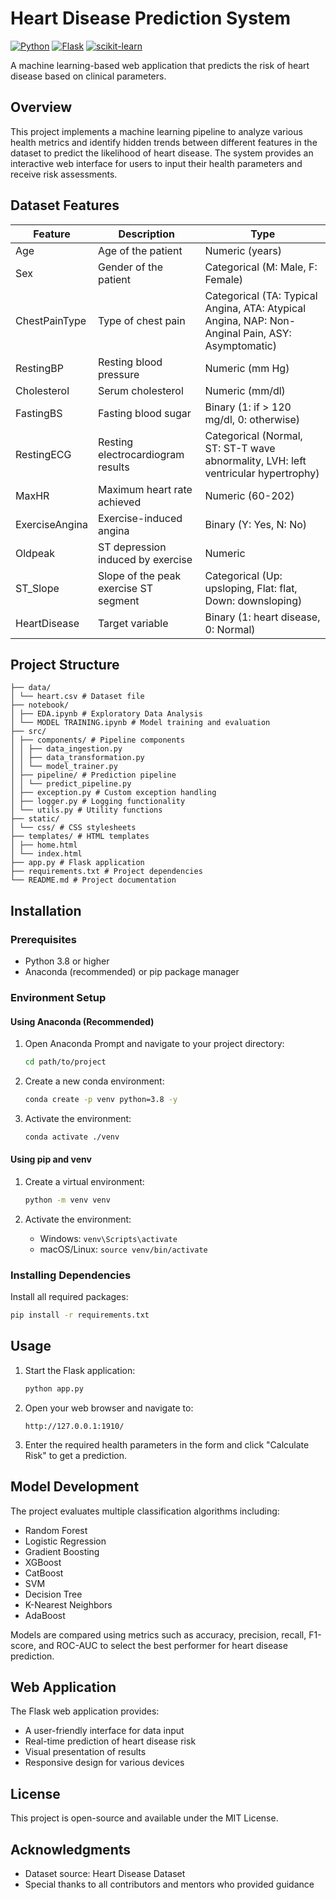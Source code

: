 # Heart Disease Prediction System

[![Python](https://img.shields.io/badge/Python-3.8+-blue.svg)](https://www.python.org/downloads/)
[![Flask](https://img.shields.io/badge/Flask-2.0+-green.svg)](https://flask.palletsprojects.com/)
[![scikit-learn](https://img.shields.io/badge/scikit--learn-1.0+-orange.svg)](https://scikit-learn.org/)

A machine learning-based web application that predicts the risk of heart disease based on clinical parameters.

## Overview

This project implements a machine learning pipeline to analyze various health metrics and identify hidden trends between different features in the dataset to predict the likelihood of heart disease. The system provides an interactive web interface for users to input their health parameters and receive risk assessments.

## Dataset Features

| Feature | Description | Type |
|---------|-------------|------|
| Age | Age of the patient | Numeric (years) |
| Sex | Gender of the patient | Categorical (M: Male, F: Female) |
| ChestPainType | Type of chest pain | Categorical (TA: Typical Angina, ATA: Atypical Angina, NAP: Non-Anginal Pain, ASY: Asymptomatic) |
| RestingBP | Resting blood pressure | Numeric (mm Hg) |
| Cholesterol | Serum cholesterol | Numeric (mm/dl) |
| FastingBS | Fasting blood sugar | Binary (1: if > 120 mg/dl, 0: otherwise) |
| RestingECG | Resting electrocardiogram results | Categorical (Normal, ST: ST-T wave abnormality, LVH: left ventricular hypertrophy) |
| MaxHR | Maximum heart rate achieved | Numeric (60-202) |
| ExerciseAngina | Exercise-induced angina | Binary (Y: Yes, N: No) |
| Oldpeak | ST depression induced by exercise | Numeric |
| ST_Slope | Slope of the peak exercise ST segment | Categorical (Up: upsloping, Flat: flat, Down: downsloping) |
| HeartDisease | Target variable | Binary (1: heart disease, 0: Normal) |

## Project Structure

```
├── data/
│ └── heart.csv # Dataset file
├── notebook/
│ ├── EDA.ipynb # Exploratory Data Analysis
│ └── MODEL TRAINING.ipynb # Model training and evaluation
├── src/
│ ├── components/ # Pipeline components
│ │ ├── data_ingestion.py
│ │ ├── data_transformation.py
│ │ └── model_trainer.py
│ ├── pipeline/ # Prediction pipeline
│ │ └── predict_pipeline.py
│ ├── exception.py # Custom exception handling
│ ├── logger.py # Logging functionality
│ └── utils.py # Utility functions
├── static/
│ └── css/ # CSS stylesheets
├── templates/ # HTML templates
│ ├── home.html
│ └── index.html
├── app.py # Flask application
├── requirements.txt # Project dependencies
└── README.md # Project documentation
```

## Installation

### Prerequisites

- Python 3.8 or higher
- Anaconda (recommended) or pip package manager

### Environment Setup

#### Using Anaconda (Recommended)

1. Open Anaconda Prompt and navigate to your project directory:
   ```bash
   cd path/to/project
   ```

2. Create a new conda environment:
   ```bash
   conda create -p venv python=3.8 -y
   ```

3. Activate the environment:
   ```bash
   conda activate ./venv
   ```

#### Using pip and venv

1. Create a virtual environment:
   ```bash
   python -m venv venv
   ```

2. Activate the environment:
   - Windows: `venv\Scripts\activate`
   - macOS/Linux: `source venv/bin/activate`

### Installing Dependencies

Install all required packages:
```bash
pip install -r requirements.txt
```

## Usage

1. Start the Flask application:
   ```bash
   python app.py
   ```

2. Open your web browser and navigate to:
   ```
   http://127.0.0.1:1910/
   ```

3. Enter the required health parameters in the form and click "Calculate Risk" to get a prediction.

## Model Development

The project evaluates multiple classification algorithms including:
- Random Forest
- Logistic Regression
- Gradient Boosting
- XGBoost
- CatBoost
- SVM
- Decision Tree
- K-Nearest Neighbors
- AdaBoost

Models are compared using metrics such as accuracy, precision, recall, F1-score, and ROC-AUC to select the best performer for heart disease prediction.

## Web Application

The Flask web application provides:
- A user-friendly interface for data input
- Real-time prediction of heart disease risk
- Visual presentation of results
- Responsive design for various devices

## License

This project is open-source and available under the MIT License.

## Acknowledgments

- Dataset source: Heart Disease Dataset
- Special thanks to all contributors and mentors who provided guidance